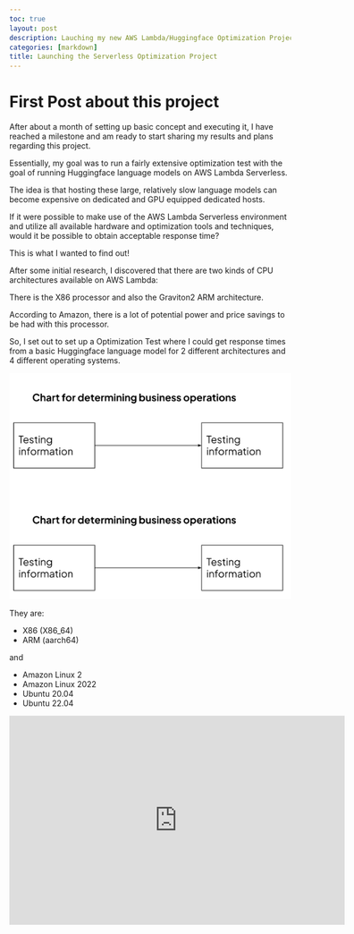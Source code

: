 ```yaml
---
toc: true
layout: post
description: Lauching my new AWS Lambda/Huggingface Optimization Project
categories: [markdown]
title: Launching the Serverless Optimization Project
---
```

# First Post about this project

After about a month of setting up basic concept and executing it, I have reached a milestone and am ready to start sharing my results and plans regarding this project.

Essentially, my goal was to run a fairly extensive optimization test with the goal of running Huggingface language models on AWS Lambda Serverless.

The idea is that hosting these large, relatively slow language models can become expensive on dedicated and GPU equipped dedicated hosts.

If it were possible to make use of the AWS Lambda Serverless environment and utilize all available hardware and optimization tools and techniques, would it be possible to obtain acceptable response time?

This is what I wanted to find out!

After some initial research, I discovered that there are two kinds of CPU architectures available on AWS Lambda:

There is the X86 processor and also the Graviton2 ARM architecture.

According to Amazon, there is a lot of potential power and price savings to be had with this processor.

So, I set out to set up a Optimization Test where I could get response times from a basic Huggingface language model for 2 different architectures and 4 different operating systems.

![Google pic1](/images/GooglePic1.png)

They are:

* X86 (X86_64)
* ARM (aarch64)

and 

* Amazon Linux 2
* Amazon Linux 2022
* Ubuntu 20.04
* Ubuntu 22.04

<iframe title="ServerlessTimings - Small - Page 1" width="600" height="373.5" src="https://app.powerbi.com/view?r=eyJrIjoiMzYwZDM5OWEtMGE0OC00YTBkLTg3M2QtYTZiNDMwZWQ0YmIwIiwidCI6ImZiMzMyOTk2LTQ3NjktNGJlNi05ZjA0LWZmNDgwM2Y3ZmFmOCIsImMiOjF9" frameborder="0" allowFullScreen="true"></iframe>

